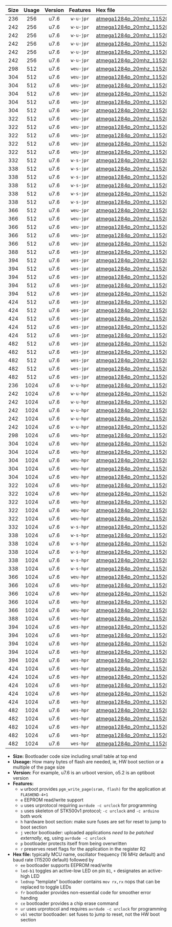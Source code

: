 |Size|Usage|Version|Features|Hex file|
|:-:|:-:|:-:|:-:|:--|
|236|256|u7.6|`w-u-jpr`|[atmega1284p_20mhz_115200bps_ur_vbl.hex](https://raw.githubusercontent.com/stefanrueger/urboot/main//atmega1284p_20mhz_115200bps_ur_vbl.hex)|
|242|256|u7.6|`w-u-jpr`|[atmega1284p_20mhz_115200bps_led+b5_ur_vbl.hex](https://raw.githubusercontent.com/stefanrueger/urboot/main//atmega1284p_20mhz_115200bps_led+b5_ur_vbl.hex)|
|242|256|u7.6|`w-u-jpr`|[atmega1284p_20mhz_115200bps_led+b7_ur_vbl.hex](https://raw.githubusercontent.com/stefanrueger/urboot/main//atmega1284p_20mhz_115200bps_led+b7_ur_vbl.hex)|
|242|256|u7.6|`w-u-jpr`|[atmega1284p_20mhz_115200bps_led+c7_ur_vbl.hex](https://raw.githubusercontent.com/stefanrueger/urboot/main//atmega1284p_20mhz_115200bps_led+c7_ur_vbl.hex)|
|242|256|u7.6|`w-u-jpr`|[atmega1284p_20mhz_115200bps_led+d7_ur_vbl.hex](https://raw.githubusercontent.com/stefanrueger/urboot/main//atmega1284p_20mhz_115200bps_led+d7_ur_vbl.hex)|
|242|256|u7.6|`w-u-jpr`|[atmega1284p_20mhz_115200bps_lednop_ur_vbl.hex](https://raw.githubusercontent.com/stefanrueger/urboot/main//atmega1284p_20mhz_115200bps_lednop_ur_vbl.hex)|
|298|512|u7.6|`weu-jpr`|[atmega1284p_20mhz_115200bps_ee_ur_vbl.hex](https://raw.githubusercontent.com/stefanrueger/urboot/main//atmega1284p_20mhz_115200bps_ee_ur_vbl.hex)|
|304|512|u7.6|`weu-jpr`|[atmega1284p_20mhz_115200bps_ee_led+b5_ur_vbl.hex](https://raw.githubusercontent.com/stefanrueger/urboot/main//atmega1284p_20mhz_115200bps_ee_led+b5_ur_vbl.hex)|
|304|512|u7.6|`weu-jpr`|[atmega1284p_20mhz_115200bps_ee_led+b7_ur_vbl.hex](https://raw.githubusercontent.com/stefanrueger/urboot/main//atmega1284p_20mhz_115200bps_ee_led+b7_ur_vbl.hex)|
|304|512|u7.6|`weu-jpr`|[atmega1284p_20mhz_115200bps_ee_led+c7_ur_vbl.hex](https://raw.githubusercontent.com/stefanrueger/urboot/main//atmega1284p_20mhz_115200bps_ee_led+c7_ur_vbl.hex)|
|304|512|u7.6|`weu-jpr`|[atmega1284p_20mhz_115200bps_ee_led+d7_ur_vbl.hex](https://raw.githubusercontent.com/stefanrueger/urboot/main//atmega1284p_20mhz_115200bps_ee_led+d7_ur_vbl.hex)|
|304|512|u7.6|`weu-jpr`|[atmega1284p_20mhz_115200bps_ee_lednop_ur_vbl.hex](https://raw.githubusercontent.com/stefanrueger/urboot/main//atmega1284p_20mhz_115200bps_ee_lednop_ur_vbl.hex)|
|322|512|u7.6|`weu-jpr`|[atmega1284p_20mhz_115200bps_ee_led+b5_fr_ur_vbl.hex](https://raw.githubusercontent.com/stefanrueger/urboot/main//atmega1284p_20mhz_115200bps_ee_led+b5_fr_ur_vbl.hex)|
|322|512|u7.6|`weu-jpr`|[atmega1284p_20mhz_115200bps_ee_led+b7_fr_ur_vbl.hex](https://raw.githubusercontent.com/stefanrueger/urboot/main//atmega1284p_20mhz_115200bps_ee_led+b7_fr_ur_vbl.hex)|
|322|512|u7.6|`weu-jpr`|[atmega1284p_20mhz_115200bps_ee_led+c7_fr_ur_vbl.hex](https://raw.githubusercontent.com/stefanrueger/urboot/main//atmega1284p_20mhz_115200bps_ee_led+c7_fr_ur_vbl.hex)|
|322|512|u7.6|`weu-jpr`|[atmega1284p_20mhz_115200bps_ee_led+d7_fr_ur_vbl.hex](https://raw.githubusercontent.com/stefanrueger/urboot/main//atmega1284p_20mhz_115200bps_ee_led+d7_fr_ur_vbl.hex)|
|322|512|u7.6|`weu-jpr`|[atmega1284p_20mhz_115200bps_ee_lednop_fr_ur_vbl.hex](https://raw.githubusercontent.com/stefanrueger/urboot/main//atmega1284p_20mhz_115200bps_ee_lednop_fr_ur_vbl.hex)|
|332|512|u7.6|`w-s-jpr`|[atmega1284p_20mhz_115200bps_vbl.hex](https://raw.githubusercontent.com/stefanrueger/urboot/main//atmega1284p_20mhz_115200bps_vbl.hex)|
|338|512|u7.6|`w-s-jpr`|[atmega1284p_20mhz_115200bps_led+b5_vbl.hex](https://raw.githubusercontent.com/stefanrueger/urboot/main//atmega1284p_20mhz_115200bps_led+b5_vbl.hex)|
|338|512|u7.6|`w-s-jpr`|[atmega1284p_20mhz_115200bps_led+b7_vbl.hex](https://raw.githubusercontent.com/stefanrueger/urboot/main//atmega1284p_20mhz_115200bps_led+b7_vbl.hex)|
|338|512|u7.6|`w-s-jpr`|[atmega1284p_20mhz_115200bps_led+c7_vbl.hex](https://raw.githubusercontent.com/stefanrueger/urboot/main//atmega1284p_20mhz_115200bps_led+c7_vbl.hex)|
|338|512|u7.6|`w-s-jpr`|[atmega1284p_20mhz_115200bps_led+d7_vbl.hex](https://raw.githubusercontent.com/stefanrueger/urboot/main//atmega1284p_20mhz_115200bps_led+d7_vbl.hex)|
|338|512|u7.6|`w-s-jpr`|[atmega1284p_20mhz_115200bps_lednop_vbl.hex](https://raw.githubusercontent.com/stefanrueger/urboot/main//atmega1284p_20mhz_115200bps_lednop_vbl.hex)|
|366|512|u7.6|`weu-jpr`|[atmega1284p_20mhz_115200bps_ee_led+b5_fr_ce_ur_vbl.hex](https://raw.githubusercontent.com/stefanrueger/urboot/main//atmega1284p_20mhz_115200bps_ee_led+b5_fr_ce_ur_vbl.hex)|
|366|512|u7.6|`weu-jpr`|[atmega1284p_20mhz_115200bps_ee_led+b7_fr_ce_ur_vbl.hex](https://raw.githubusercontent.com/stefanrueger/urboot/main//atmega1284p_20mhz_115200bps_ee_led+b7_fr_ce_ur_vbl.hex)|
|366|512|u7.6|`weu-jpr`|[atmega1284p_20mhz_115200bps_ee_led+c7_fr_ce_ur_vbl.hex](https://raw.githubusercontent.com/stefanrueger/urboot/main//atmega1284p_20mhz_115200bps_ee_led+c7_fr_ce_ur_vbl.hex)|
|366|512|u7.6|`weu-jpr`|[atmega1284p_20mhz_115200bps_ee_led+d7_fr_ce_ur_vbl.hex](https://raw.githubusercontent.com/stefanrueger/urboot/main//atmega1284p_20mhz_115200bps_ee_led+d7_fr_ce_ur_vbl.hex)|
|366|512|u7.6|`weu-jpr`|[atmega1284p_20mhz_115200bps_ee_lednop_fr_ce_ur_vbl.hex](https://raw.githubusercontent.com/stefanrueger/urboot/main//atmega1284p_20mhz_115200bps_ee_lednop_fr_ce_ur_vbl.hex)|
|388|512|u7.6|`wes-jpr`|[atmega1284p_20mhz_115200bps_ee_vbl.hex](https://raw.githubusercontent.com/stefanrueger/urboot/main//atmega1284p_20mhz_115200bps_ee_vbl.hex)|
|394|512|u7.6|`wes-jpr`|[atmega1284p_20mhz_115200bps_ee_led+b5_vbl.hex](https://raw.githubusercontent.com/stefanrueger/urboot/main//atmega1284p_20mhz_115200bps_ee_led+b5_vbl.hex)|
|394|512|u7.6|`wes-jpr`|[atmega1284p_20mhz_115200bps_ee_led+b7_vbl.hex](https://raw.githubusercontent.com/stefanrueger/urboot/main//atmega1284p_20mhz_115200bps_ee_led+b7_vbl.hex)|
|394|512|u7.6|`wes-jpr`|[atmega1284p_20mhz_115200bps_ee_led+c7_vbl.hex](https://raw.githubusercontent.com/stefanrueger/urboot/main//atmega1284p_20mhz_115200bps_ee_led+c7_vbl.hex)|
|394|512|u7.6|`wes-jpr`|[atmega1284p_20mhz_115200bps_ee_led+d7_vbl.hex](https://raw.githubusercontent.com/stefanrueger/urboot/main//atmega1284p_20mhz_115200bps_ee_led+d7_vbl.hex)|
|394|512|u7.6|`wes-jpr`|[atmega1284p_20mhz_115200bps_ee_lednop_vbl.hex](https://raw.githubusercontent.com/stefanrueger/urboot/main//atmega1284p_20mhz_115200bps_ee_lednop_vbl.hex)|
|424|512|u7.6|`wes-jpr`|[atmega1284p_20mhz_115200bps_ee_led+b5_fr_vbl.hex](https://raw.githubusercontent.com/stefanrueger/urboot/main//atmega1284p_20mhz_115200bps_ee_led+b5_fr_vbl.hex)|
|424|512|u7.6|`wes-jpr`|[atmega1284p_20mhz_115200bps_ee_led+b7_fr_vbl.hex](https://raw.githubusercontent.com/stefanrueger/urboot/main//atmega1284p_20mhz_115200bps_ee_led+b7_fr_vbl.hex)|
|424|512|u7.6|`wes-jpr`|[atmega1284p_20mhz_115200bps_ee_led+c7_fr_vbl.hex](https://raw.githubusercontent.com/stefanrueger/urboot/main//atmega1284p_20mhz_115200bps_ee_led+c7_fr_vbl.hex)|
|424|512|u7.6|`wes-jpr`|[atmega1284p_20mhz_115200bps_ee_led+d7_fr_vbl.hex](https://raw.githubusercontent.com/stefanrueger/urboot/main//atmega1284p_20mhz_115200bps_ee_led+d7_fr_vbl.hex)|
|424|512|u7.6|`wes-jpr`|[atmega1284p_20mhz_115200bps_ee_lednop_fr_vbl.hex](https://raw.githubusercontent.com/stefanrueger/urboot/main//atmega1284p_20mhz_115200bps_ee_lednop_fr_vbl.hex)|
|482|512|u7.6|`wes-jpr`|[atmega1284p_20mhz_115200bps_ee_led+b5_fr_ce_vbl.hex](https://raw.githubusercontent.com/stefanrueger/urboot/main//atmega1284p_20mhz_115200bps_ee_led+b5_fr_ce_vbl.hex)|
|482|512|u7.6|`wes-jpr`|[atmega1284p_20mhz_115200bps_ee_led+b7_fr_ce_vbl.hex](https://raw.githubusercontent.com/stefanrueger/urboot/main//atmega1284p_20mhz_115200bps_ee_led+b7_fr_ce_vbl.hex)|
|482|512|u7.6|`wes-jpr`|[atmega1284p_20mhz_115200bps_ee_led+c7_fr_ce_vbl.hex](https://raw.githubusercontent.com/stefanrueger/urboot/main//atmega1284p_20mhz_115200bps_ee_led+c7_fr_ce_vbl.hex)|
|482|512|u7.6|`wes-jpr`|[atmega1284p_20mhz_115200bps_ee_led+d7_fr_ce_vbl.hex](https://raw.githubusercontent.com/stefanrueger/urboot/main//atmega1284p_20mhz_115200bps_ee_led+d7_fr_ce_vbl.hex)|
|482|512|u7.6|`wes-jpr`|[atmega1284p_20mhz_115200bps_ee_lednop_fr_ce_vbl.hex](https://raw.githubusercontent.com/stefanrueger/urboot/main//atmega1284p_20mhz_115200bps_ee_lednop_fr_ce_vbl.hex)|
|236|1024|u7.6|`w-u-hpr`|[atmega1284p_20mhz_115200bps_ur.hex](https://raw.githubusercontent.com/stefanrueger/urboot/main//atmega1284p_20mhz_115200bps_ur.hex)|
|242|1024|u7.6|`w-u-hpr`|[atmega1284p_20mhz_115200bps_led+b5_ur.hex](https://raw.githubusercontent.com/stefanrueger/urboot/main//atmega1284p_20mhz_115200bps_led+b5_ur.hex)|
|242|1024|u7.6|`w-u-hpr`|[atmega1284p_20mhz_115200bps_led+b7_ur.hex](https://raw.githubusercontent.com/stefanrueger/urboot/main//atmega1284p_20mhz_115200bps_led+b7_ur.hex)|
|242|1024|u7.6|`w-u-hpr`|[atmega1284p_20mhz_115200bps_led+c7_ur.hex](https://raw.githubusercontent.com/stefanrueger/urboot/main//atmega1284p_20mhz_115200bps_led+c7_ur.hex)|
|242|1024|u7.6|`w-u-hpr`|[atmega1284p_20mhz_115200bps_led+d7_ur.hex](https://raw.githubusercontent.com/stefanrueger/urboot/main//atmega1284p_20mhz_115200bps_led+d7_ur.hex)|
|242|1024|u7.6|`w-u-hpr`|[atmega1284p_20mhz_115200bps_lednop_ur.hex](https://raw.githubusercontent.com/stefanrueger/urboot/main//atmega1284p_20mhz_115200bps_lednop_ur.hex)|
|298|1024|u7.6|`weu-hpr`|[atmega1284p_20mhz_115200bps_ee_ur.hex](https://raw.githubusercontent.com/stefanrueger/urboot/main//atmega1284p_20mhz_115200bps_ee_ur.hex)|
|304|1024|u7.6|`weu-hpr`|[atmega1284p_20mhz_115200bps_ee_led+b5_ur.hex](https://raw.githubusercontent.com/stefanrueger/urboot/main//atmega1284p_20mhz_115200bps_ee_led+b5_ur.hex)|
|304|1024|u7.6|`weu-hpr`|[atmega1284p_20mhz_115200bps_ee_led+b7_ur.hex](https://raw.githubusercontent.com/stefanrueger/urboot/main//atmega1284p_20mhz_115200bps_ee_led+b7_ur.hex)|
|304|1024|u7.6|`weu-hpr`|[atmega1284p_20mhz_115200bps_ee_led+c7_ur.hex](https://raw.githubusercontent.com/stefanrueger/urboot/main//atmega1284p_20mhz_115200bps_ee_led+c7_ur.hex)|
|304|1024|u7.6|`weu-hpr`|[atmega1284p_20mhz_115200bps_ee_led+d7_ur.hex](https://raw.githubusercontent.com/stefanrueger/urboot/main//atmega1284p_20mhz_115200bps_ee_led+d7_ur.hex)|
|304|1024|u7.6|`weu-hpr`|[atmega1284p_20mhz_115200bps_ee_lednop_ur.hex](https://raw.githubusercontent.com/stefanrueger/urboot/main//atmega1284p_20mhz_115200bps_ee_lednop_ur.hex)|
|322|1024|u7.6|`weu-hpr`|[atmega1284p_20mhz_115200bps_ee_led+b5_fr_ur.hex](https://raw.githubusercontent.com/stefanrueger/urboot/main//atmega1284p_20mhz_115200bps_ee_led+b5_fr_ur.hex)|
|322|1024|u7.6|`weu-hpr`|[atmega1284p_20mhz_115200bps_ee_led+b7_fr_ur.hex](https://raw.githubusercontent.com/stefanrueger/urboot/main//atmega1284p_20mhz_115200bps_ee_led+b7_fr_ur.hex)|
|322|1024|u7.6|`weu-hpr`|[atmega1284p_20mhz_115200bps_ee_led+c7_fr_ur.hex](https://raw.githubusercontent.com/stefanrueger/urboot/main//atmega1284p_20mhz_115200bps_ee_led+c7_fr_ur.hex)|
|322|1024|u7.6|`weu-hpr`|[atmega1284p_20mhz_115200bps_ee_led+d7_fr_ur.hex](https://raw.githubusercontent.com/stefanrueger/urboot/main//atmega1284p_20mhz_115200bps_ee_led+d7_fr_ur.hex)|
|322|1024|u7.6|`weu-hpr`|[atmega1284p_20mhz_115200bps_ee_lednop_fr_ur.hex](https://raw.githubusercontent.com/stefanrueger/urboot/main//atmega1284p_20mhz_115200bps_ee_lednop_fr_ur.hex)|
|332|1024|u7.6|`w-s-hpr`|[atmega1284p_20mhz_115200bps.hex](https://raw.githubusercontent.com/stefanrueger/urboot/main//atmega1284p_20mhz_115200bps.hex)|
|338|1024|u7.6|`w-s-hpr`|[atmega1284p_20mhz_115200bps_led+b5.hex](https://raw.githubusercontent.com/stefanrueger/urboot/main//atmega1284p_20mhz_115200bps_led+b5.hex)|
|338|1024|u7.6|`w-s-hpr`|[atmega1284p_20mhz_115200bps_led+b7.hex](https://raw.githubusercontent.com/stefanrueger/urboot/main//atmega1284p_20mhz_115200bps_led+b7.hex)|
|338|1024|u7.6|`w-s-hpr`|[atmega1284p_20mhz_115200bps_led+c7.hex](https://raw.githubusercontent.com/stefanrueger/urboot/main//atmega1284p_20mhz_115200bps_led+c7.hex)|
|338|1024|u7.6|`w-s-hpr`|[atmega1284p_20mhz_115200bps_led+d7.hex](https://raw.githubusercontent.com/stefanrueger/urboot/main//atmega1284p_20mhz_115200bps_led+d7.hex)|
|338|1024|u7.6|`w-s-hpr`|[atmega1284p_20mhz_115200bps_lednop.hex](https://raw.githubusercontent.com/stefanrueger/urboot/main//atmega1284p_20mhz_115200bps_lednop.hex)|
|366|1024|u7.6|`weu-hpr`|[atmega1284p_20mhz_115200bps_ee_led+b5_fr_ce_ur.hex](https://raw.githubusercontent.com/stefanrueger/urboot/main//atmega1284p_20mhz_115200bps_ee_led+b5_fr_ce_ur.hex)|
|366|1024|u7.6|`weu-hpr`|[atmega1284p_20mhz_115200bps_ee_led+b7_fr_ce_ur.hex](https://raw.githubusercontent.com/stefanrueger/urboot/main//atmega1284p_20mhz_115200bps_ee_led+b7_fr_ce_ur.hex)|
|366|1024|u7.6|`weu-hpr`|[atmega1284p_20mhz_115200bps_ee_led+c7_fr_ce_ur.hex](https://raw.githubusercontent.com/stefanrueger/urboot/main//atmega1284p_20mhz_115200bps_ee_led+c7_fr_ce_ur.hex)|
|366|1024|u7.6|`weu-hpr`|[atmega1284p_20mhz_115200bps_ee_led+d7_fr_ce_ur.hex](https://raw.githubusercontent.com/stefanrueger/urboot/main//atmega1284p_20mhz_115200bps_ee_led+d7_fr_ce_ur.hex)|
|366|1024|u7.6|`weu-hpr`|[atmega1284p_20mhz_115200bps_ee_lednop_fr_ce_ur.hex](https://raw.githubusercontent.com/stefanrueger/urboot/main//atmega1284p_20mhz_115200bps_ee_lednop_fr_ce_ur.hex)|
|388|1024|u7.6|`wes-hpr`|[atmega1284p_20mhz_115200bps_ee.hex](https://raw.githubusercontent.com/stefanrueger/urboot/main//atmega1284p_20mhz_115200bps_ee.hex)|
|394|1024|u7.6|`wes-hpr`|[atmega1284p_20mhz_115200bps_ee_led+b5.hex](https://raw.githubusercontent.com/stefanrueger/urboot/main//atmega1284p_20mhz_115200bps_ee_led+b5.hex)|
|394|1024|u7.6|`wes-hpr`|[atmega1284p_20mhz_115200bps_ee_led+b7.hex](https://raw.githubusercontent.com/stefanrueger/urboot/main//atmega1284p_20mhz_115200bps_ee_led+b7.hex)|
|394|1024|u7.6|`wes-hpr`|[atmega1284p_20mhz_115200bps_ee_led+c7.hex](https://raw.githubusercontent.com/stefanrueger/urboot/main//atmega1284p_20mhz_115200bps_ee_led+c7.hex)|
|394|1024|u7.6|`wes-hpr`|[atmega1284p_20mhz_115200bps_ee_led+d7.hex](https://raw.githubusercontent.com/stefanrueger/urboot/main//atmega1284p_20mhz_115200bps_ee_led+d7.hex)|
|394|1024|u7.6|`wes-hpr`|[atmega1284p_20mhz_115200bps_ee_lednop.hex](https://raw.githubusercontent.com/stefanrueger/urboot/main//atmega1284p_20mhz_115200bps_ee_lednop.hex)|
|424|1024|u7.6|`wes-hpr`|[atmega1284p_20mhz_115200bps_ee_led+b5_fr.hex](https://raw.githubusercontent.com/stefanrueger/urboot/main//atmega1284p_20mhz_115200bps_ee_led+b5_fr.hex)|
|424|1024|u7.6|`wes-hpr`|[atmega1284p_20mhz_115200bps_ee_led+b7_fr.hex](https://raw.githubusercontent.com/stefanrueger/urboot/main//atmega1284p_20mhz_115200bps_ee_led+b7_fr.hex)|
|424|1024|u7.6|`wes-hpr`|[atmega1284p_20mhz_115200bps_ee_led+c7_fr.hex](https://raw.githubusercontent.com/stefanrueger/urboot/main//atmega1284p_20mhz_115200bps_ee_led+c7_fr.hex)|
|424|1024|u7.6|`wes-hpr`|[atmega1284p_20mhz_115200bps_ee_led+d7_fr.hex](https://raw.githubusercontent.com/stefanrueger/urboot/main//atmega1284p_20mhz_115200bps_ee_led+d7_fr.hex)|
|424|1024|u7.6|`wes-hpr`|[atmega1284p_20mhz_115200bps_ee_lednop_fr.hex](https://raw.githubusercontent.com/stefanrueger/urboot/main//atmega1284p_20mhz_115200bps_ee_lednop_fr.hex)|
|482|1024|u7.6|`wes-hpr`|[atmega1284p_20mhz_115200bps_ee_led+b5_fr_ce.hex](https://raw.githubusercontent.com/stefanrueger/urboot/main//atmega1284p_20mhz_115200bps_ee_led+b5_fr_ce.hex)|
|482|1024|u7.6|`wes-hpr`|[atmega1284p_20mhz_115200bps_ee_led+b7_fr_ce.hex](https://raw.githubusercontent.com/stefanrueger/urboot/main//atmega1284p_20mhz_115200bps_ee_led+b7_fr_ce.hex)|
|482|1024|u7.6|`wes-hpr`|[atmega1284p_20mhz_115200bps_ee_led+c7_fr_ce.hex](https://raw.githubusercontent.com/stefanrueger/urboot/main//atmega1284p_20mhz_115200bps_ee_led+c7_fr_ce.hex)|
|482|1024|u7.6|`wes-hpr`|[atmega1284p_20mhz_115200bps_ee_led+d7_fr_ce.hex](https://raw.githubusercontent.com/stefanrueger/urboot/main//atmega1284p_20mhz_115200bps_ee_led+d7_fr_ce.hex)|
|482|1024|u7.6|`wes-hpr`|[atmega1284p_20mhz_115200bps_ee_lednop_fr_ce.hex](https://raw.githubusercontent.com/stefanrueger/urboot/main//atmega1284p_20mhz_115200bps_ee_lednop_fr_ce.hex)|

- **Size:** Bootloader code size including small table at top end
- **Useage:** How many bytes of flash are needed, ie, HW boot section or a multiple of the page size
- **Version:** For example, u7.6 is an urboot version, o5.2 is an optiboot version
- **Features:**
  + `w` urboot provides `pgm_write_page(sram, flash)` for the application at `FLASHEND-4+1`
  + `e` EEPROM read/write support
  + `u` uses urprotocol requiring `avrdude -c urclock` for programming
  + `s` uses skeleton of STK500v1 protocol; `-c urclock` and `-c arduino` both work
  + `h` hardware boot section: make sure fuses are set for reset to jump to boot section
  + `j` vector bootloader: uploaded applications *need to be patched externally*, eg, using `avrdude -c urclock`
  + `p` bootloader protects itself from being overwritten
  + `r` preserves reset flags for the application in the register R2
- **Hex file:** typically MCU name, oscillator frequency (16 MHz default) and baud rate (115200 default) followed by
  + `ee` bootloader supports EEPROM read/write
  + `led-b1` toggles an active-low LED on pin `B1`, `+` designates an active-high LED
  + `lednop` "template" bootloader contains `mov rx,rx` nops that can be replaced to toggle LEDs
  + `fr` bootloader provides non-essential code for smoother error handing
  + `ce` bootloader provides a chip erase command
  + `ur` uses urprotocol and requires `avrdude -c urclock` for programming
  + `vbl` vector bootloader: set fuses to jump to reset, not the HW boot section
